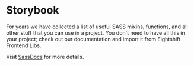 # Storybook

For years we have collected a list of useful SASS mixins, functions, and all other stuff that you can use in a project. You don't need to have all this in your project; check out our documentation and import it from Eightshift Frontend Libs.

Visit [SassDocs](https://infinum.github.io/eightshift-frontend-libs/sassdocs/) for more details.
